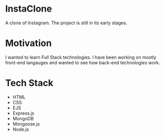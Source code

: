 # InstaClone

A clone of Instagram. The project is still in its early stages.

# Motivation

I wanted to learn Full Stack technologies. I have been working on mostly front-end langauges and wanted to 
see how back-end technologies work. 

# Tech Stack

* HTML
* CSS
* EJS
* Express.js
* MongoDB
* Mongoose.js
* Node.js